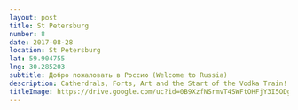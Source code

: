 ```yaml
---
layout: post
title: St Petersburg
number: 8
date: 2017-08-28
location: St Petersburg
lat: 59.904755
lng: 30.285203
subtitle: Добро пожаловать в Россию (Welcome to Russia)
description: Catherdrals, Forts, Art and the Start of the Vodka Train!
titleImage: https://drive.google.com/uc?id=0B9XzfNSrmvT4SWFtOHFjY3I5ODg
---
```

